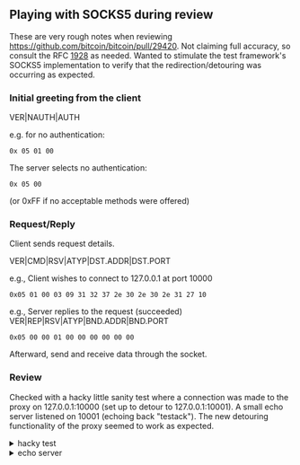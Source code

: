 ## Playing with SOCKS5 during review

These are very rough notes when reviewing https://github.com/bitcoin/bitcoin/pull/29420.  Not claiming full accuracy, so consult the RFC [1928](https://datatracker.ietf.org/doc/html/rfc1928) as needed.
Wanted to stimulate the test framework's SOCKS5 implementation to verify that the redirection/detouring was occurring as expected.

### Initial greeting from the client

VER|NAUTH|AUTH

e.g. for no authentication:
```
0x 05 01 00
```

The server selects no authentication:
```
0x 05 00
```
(or 0xFF if no acceptable methods were offered)

### Request/Reply
Client sends request details.

VER|CMD|RSV|ATYP|DST.ADDR|DST.PORT

e.g., Client wishes to connect to 127.0.0.1 at port 10000
```
0x05 01 00 03 09 31 32 37 2e 30 2e 30 2e 31 27 10
```

e.g., Server replies to the request (succeeded)
VER|REP|RSV|ATYP|BND.ADDR|BND.PORT
```
0x05 00 00 01 00 00 00 00 00 00
```

Afterward, send and receive data through the socket.

### Review
Checked with a hacky little sanity test where a connection was made to the proxy on 127.0.0.1:10000 (set up to detour to 127.0.0.1:10001).  A small echo server listened on 10001 (echoing back "testack").  The new detouring functionality of the proxy seemed to work as expected.

<details>
<summary>hacky test</summary>

```
build/test/functional/feature_framework_unit_tests.py
```

```diff
diff --git a/test/functional/feature_framework_unit_tests.py b/test/functional/feature_framework_unit_tests.py
index 14d83f8a70..9bbfcf987e 100755
--- a/test/functional/feature_framework_unit_tests.py
+++ b/test/functional/feature_framework_unit_tests.py
@@ -29,6 +29,7 @@ TEST_FRAMEWORK_MODULES = [
     "script",
     "script_util",
     "segwit_addr",
+    "socks5",
     "wallet_util",
 ]
 
diff --git a/test/functional/test_framework/socks5.py b/test/functional/test_framework/socks5.py
index 3387c8a1fe..e18d62ee3c 100644
--- a/test/functional/test_framework/socks5.py
+++ b/test/functional/test_framework/socks5.py
@@ -7,6 +7,7 @@
 import select
 import socket
 import threading
+import unittest
 import queue
 import logging
 
@@ -230,3 +231,28 @@ class Socks5Server():
         s.connect(self.conf.addr)
         s.close()
         self.thread.join()
+
+class TestFrameworkSocks5(unittest.TestCase):
+    def test_destinations(self):
+        socks_conf = Socks5Configuration()
+        socks_conf.addr = ('127.0.0.1', 10000)
+        socks_conf.unauth = True
+        socks_conf.auth = False
+        socks_conf.destinations_factory = lambda addr, port : {"actual_to_addr": '127.0.0.1', "actual_to_port": 10001}
+        socks_serv = Socks5Server(socks_conf)
+        socks_serv.start()
+        # send initial greeting, receive response
+        client_sock = socket.socket(socket.AF_INET, socket.SOCK_STREAM)
+        client_sock.connect(('127.0.0.1', 10000))
+        sendall(client_sock, bytearray([0x05, 0x01, 0x00]))
+        response = recvall(client_sock, 2)
+        assert response == bytearray([0x05, 0x00])
+        # send connect (to 127.0.0.1:10000), receive response
+        sendall(client_sock, bytearray([0x05, 0x01, 0x00, 0x03, 0x09, 0x31, 0x32, 0x37, 0x2e, 0x30, 0x2e, 0x30, 0x2e, 0x31, 0x27, 0x10]))
+        response = recvall(client_sock, 10)
+        assert response == bytearray([0x05, 0x00, 0x00, 0x01, 0x00, 0x00, 0x00, 0x00, 0x00, 0x00])
+        # send "test" and observe response on 10001 (e.g. with echo server)
+        sendall(client_sock, b'test')
+        response = recvall(client_sock, 7)
+        assert response == b'testack'
+        socks_serv.stop()
```
</details>

<details>
<summary>echo server</summary>

```python
import socket

HOST = "127.0.0.1"
PORT = 10001

with socket.socket(socket.AF_INET, socket.SOCK_STREAM) as s:
    s.bind((HOST, PORT))
    s.listen()
    conn, addr = s.accept()
    with conn:
        while True:
            data = conn.recv(1024)
            if not data:
                break
            conn.sendall(data + b'ack')
```
</details>

